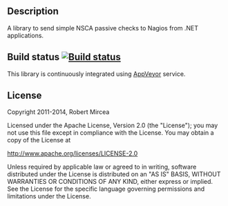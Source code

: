 ## Description

A library to send simple NSCA passive checks to Nagios from .NET applications.

## Build status [![Build status](https://ci.appveyor.com/api/projects/status/va3vyeu3f71yqbif)](https://ci.appveyor.com/project/robertmircea/nagios-nsca-client)

This library is continuously integrated using [AppVeyor](http://www.appveyor.com/) service.

## License

Copyright 2011-2014, Robert Mircea

   Licensed under the Apache License, Version 2.0 (the "License");
   you may not use this file except in compliance with the License.
   You may obtain a copy of the License at

   http://www.apache.org/licenses/LICENSE-2.0

   Unless required by applicable law or agreed to in writing, software
   distributed under the License is distributed on an "AS IS" BASIS,
   WITHOUT WARRANTIES OR CONDITIONS OF ANY KIND, either express or implied.
   See the License for the specific language governing permissions and
   limitations under the License.
